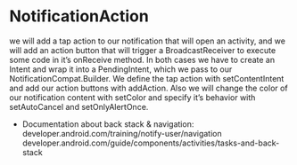 # NotificationAction
we will add a tap action to our notification that will open an activity, and we will add an action button that will trigger a BroadcastReceiver to execute some code in it’s onReceive method.
In both cases we have to create an Intent and wrap it into a PendingIntent, which we pass to our NotificationCompat.Builder. We define the tap action with setContentIntent and add our action buttons with addAction.
Also we will change the color of our notification content with setColor and specify it’s behavior with setAutoCancel and setOnlyAlertOnce.

- Documentation about back stack & navigation:
developer.android.com/training/notify-user/navigation
developer.android.com/guide/components/activities/tasks-and-back-stack
